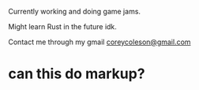 Currently working and doing game jams.

Might learn Rust in the future idk.

Contact me through my gmail coreycoleson@gmail.com

<h1>can this do markup?</h1>
